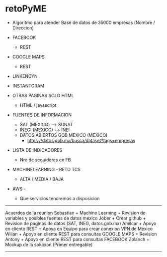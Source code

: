 # retoPyME

+ Algoritmo para atender Base de datos de 35000 empresas (Nombre / Direccion)

+ FACEBOOK
    + REST
+ GOOGLE MAPS
    + REST
+ LINKENDYN
+ INSTANTGRAM
+ OTRAS PAGINAS SOLO HTML
    + HTML / javascript

+ FUENTES DE INFORMACION
    + SAT (MEXICO)      --> SUNAT
    + INEGI (MEXICO)    --> INEI
    + DATOS ABIERTOS GOB MEXICO (MEXICO)
        + https://datos.gob.mx/busca/dataset?tags=empresas

+ LISTA DE INDICADORES
    + Nro de seguidores en FB

+ MACHINELEARNING - RETO TCS
    + ALTA / MEDIA / BAJA

+ AWS - 
    + Que servicios tendremos a disposicion

**********************************************************************
Acuerdos de la reunion
    Sebastian
        + Machine Learning
        + Revision de variables y posibles fuentes de datos mexico
    Jober
        + Crear github
        + Revision de paginas de datos (SAT, INEG, datos.gob.mx)
    Amilcar
        + Apoyo en cliente REST
        + Apoya en Equipo para crear conexion VPN de Mexico
    Wilian
        + Apoyo en cliente REST para consultas GOOGLE MAPS
        + Revision 
    Antony
        + Apoyo en cliente REST para consultas FACEBOOK
    Zolanch
        + Mockup de la solucion (Primer entregable)
**********************************************************************
